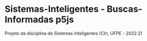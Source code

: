 # Sistemas-Inteligentes - Buscas-Informadas p5js
Projeto da disciplina de Sistemas Inteligentes (CIn, UFPE - 2022.2)
